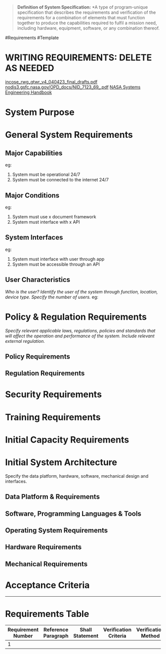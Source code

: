 >**Definition of System Specification:** *A type of program-unique specification that describes the requirements and verification of the requirements for a combination of elements that must function together to produce the capabilities required to fulfil a mission need, including hardware, equipment, software, or any combination thereof.

#Requirements #Template 

# WRITING REQUIREMENTS: DELETE AS NEEDED
[incose_rwg_gtwr_v4_040423_final_drafts.pdf](https://www.incose.org/docs/default-source/working-groups/requirements-wg/gtwr/incose_rwg_gtwr_v4_040423_final_drafts.pdf?sfvrsn=5c877fc7_2)
[nodis3.gsfc.nasa.gov/OPD_docs/NID_7123_69_.pdf](https://nodis3.gsfc.nasa.gov/OPD_docs/NID_7123_69_.pdf)
[NASA Systems Engineering Handbook](https://www.nasa.gov/wp-content/uploads/2018/09/nasa_systems_engineering_handbook_0.pdf)


# System Purpose

# General System Requirements

## Major Capabilities
eg:
1. System must be operational 24/7
2. System must be connected to the internet 24/7
## Major Conditions
eg:
1. System must use x document framework
2. System must interface with x API
## System Interfaces
eg:
1. System must interface with user through app
2. System must be accessible through an API

## User Characteristics
*Who is the user? Identify the user of the system through function, location, device type. Specify the number of users.*
eg:

# Policy & Regulation Requirements
*Specify relevant applicable laws, regulations, policies and standards that will affect the operation and performance of the system. Include relevant external regulation.*

## Policy Requirements

## Regulation Requirements

# Security Requirements


# Training Requirements


# Initial Capacity Requirements


# Initial System Architecture 
Specify the data platform, hardware, software, mechanical design and interfaces. 
## Data Platform & Requirements

## Software, Programming Languages & Tools

## Operating System Requirements

## Hardware Requirements

## Mechanical Requirements

# Acceptance Criteria 



---
# Requirements Table

| Requirement Number | Reference Paragraph | Shall Statement | Verification Criteria | Verification Method | Results |
| ------------------ | ------------------- | --------------- | --------------------- | ------------------- | ------- |
| 1                  |                     |                 |                       |                     |         |

